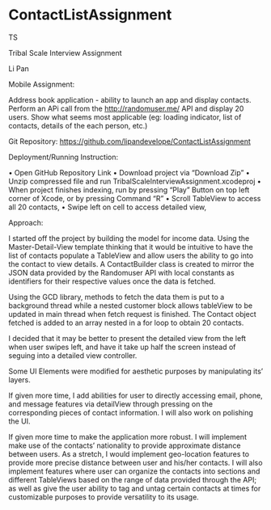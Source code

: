 # ContactListAssignment
TS

Tribal Scale Interview Assignment

Li Pan

Mobile Assignment:

Address book application - ability to launch an app and display contacts. Perform an APi call from the http://randomuser.me/ API and display 20 users. Show what seems most applicable (eg: loading indicator, list of contacts, details of the each person, etc.)

Git Repository: https://github.com/lipandevelope/ContactListAssignment

Deployment/Running Instruction: 

•	Open GitHub Repository Link
•	Download project via “Download Zip”
•	Unzip compressed file and run TribalScaleInterviewAssignment.xcodeproj
•	When project finishes indexing, run by pressing “Play” Button on top left corner of Xcode, or by pressing Command “R”
•	Scroll TableView to access all 20 contacts,
•	Swipe left on cell to access detailed view,

Approach:

I started off the project by building the model for income data. Using the Master-Detail-View template thinking that it would be intuitive to have the list of contacts populate a TableView and allow users the ability to go into the contact to view details. A ContactBuilder class is created to mirror the JSON data provided by the Randomuser API with local constants as identifiers for their respective values once the data is fetched.

Using the GCD library, methods to fetch the data them is put to a background thread while a nested customer block allows tableView to be updated in main thread when fetch request is finished. The Contact object fetched is added to an array nested in a for loop to obtain 20 contacts.

I decided that it may be better to present the detailed view from the left when user swipes left, and have it take up half the screen instead of seguing into a detailed view controller.

Some UI Elements were modified for aesthetic purposes by manipulating its’ layers.

If given more time, I add abilities for user to directly accessing email, phone, and message features via detailView through pressing on the corresponding pieces of contact information. I will also work on polishing the UI.

If given more time to make the application more robust. I will implement make use of the contacts’ nationality to provide approximate distance between users. As a stretch, I would implement geo-location features to provide more precise distance between user and his/her contacts. I will also implement features where user can organize the contacts into sections and different TableViews based on the range of data provided through the API; as well as give the user ability to tag and untag certain contacts at times for customizable purposes to provide versatility to its usage.

